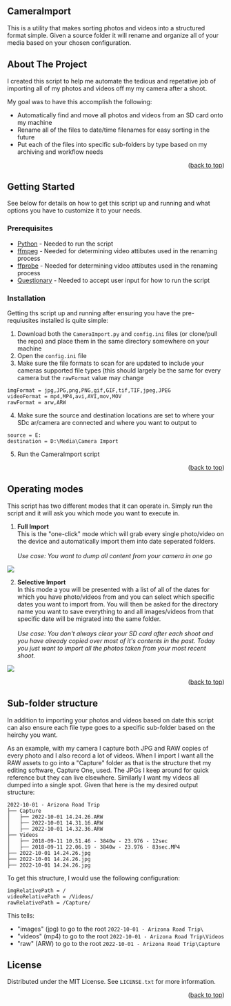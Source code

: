 <a name="readme-top"></a>


## CameraImport

This is a utility that makes sorting photos and videos into a structured format simple. Given a source folder it will rename and organize all of your media based on your chosen configuration.


## About The Project

I created this script to help me automate the tedious and repetative job of importing all of my photos and videos off my my camera after a shoot.

My goal was to have this accomplish the following:
* Automatically find and move all photos and videos from an SD card onto my machine
* Rename all of the files to date/time filenames for easy sorting in the future
* Put each of the files into specific sub-folders by type based on my archiving and workflow needs

<p align="right">(<a href="#readme-top">back to top</a>)</p>


## Getting Started

See below for details on how to get this script up and running and what options you have to customize it to your needs.

### Prerequisites

* <a href="https://www.python.org/downloads/">Python</a> - Needed to run the script
* <a href="https://ffmpeg.org/download.html">ffmpeg</a> - Needed for determining video attibutes used in the renaming process
* <a href="https://ffmpeg.org/download.html">ffprobe</a> - Needed for determining video attibutes used in the renaming process
* <a href="https://questionary.readthedocs.io/en/stable/pages/installation.html">Questionary</a> - Needed to accept user input for how to run the script

### Installation

Getting ths script up and running after ensuring you have the pre-requiusites installed is quite simple:

1. Download both the `CameraImport.py` and `config.ini` files (or clone/pull the repo) and place them in the same directory somewhere on your machine
2. Open the `config.ini` file
3. Make sure the file formats to scan for are updated to include your cameras supported file types (this should largely be the same for every camera but the `rawFormat` value may change
```
imgFormat = jpg,JPG,png,PNG,gif,GIF,tif,TIF,jpeg,JPEG
videoFormat = mp4,MP4,avi,AVI,mov,MOV
rawFormat = arw,ARW
```

4. Make sure the source and destination locations are set to where your SDc ar/camera are connected and where you want to output to
```
source = E:
destination = D:\Media\Camera Import
``` 
5. Run the CameraImport script

<p align="right">(<a href="#readme-top">back to top</a>)</p>


## Operating modes

This script has two different modes that it can operate in. Simply run the script and it will ask you which mode you want to execute in.

1. **Full Import**<br />
This is the "one-click" mode which will grab every single photo/video on the device and automatically import them into date seperated folders.<br /><br />
*Use case: You want to dump all content from your camera in one go*
<img src="https://i.imgur.com/SKVfksz.gif">

2. **Selective Import**<br />
In this mode a you will be presented with a list of all of the dates for which you have photo/videos from and you can select which specific dates you want to import from. You will then be asked for the directory name you want to save everything to and all images/videos from that specific date will be migrated into the same folder.<br /><br />
*Use case: You don't always clear your SD card after each shoot and you have already copied over most of it's contents in the past. Today you just want to import all the photos taken from your most recent shoot.*
<img src="https://i.imgur.com/3BU1w2i.gif">

<p align="right">(<a href="#readme-top">back to top</a>)</p>


## Sub-folder structure

In addition to importing your photos and videos based on date this script can also ensure each file type goes to a specific sub-folder based on the heirchy you want. 

As an example, with my camera I capture both JPG and RAW copies of every photo and I also record a lot of videos. When I import I want all the RAW assets to go into a "Capture" folder as that is the structure thet my editing software, Capture One, used. The JPGs I keep around for quick reference but they can live elsewhere. Similarly I want my videos all dumped into a single spot. Given that here is the my desired output structure:

```
2022-10-01 - Arizona Road Trip
├── Capture
│   ├── 2022-10-01 14.24.26.ARW
│   ├── 2022-10-01 14.31.16.ARW
│   ├── 2022-10-01 14.32.36.ARW
├── Videos
│   ├── 2018-09-11 10.51.46 - 3840w - 23.976 - 12sec
│   ├── 2018-09-11 22.06.19 - 3840w - 23.976 - 83sec.MP4
├── 2022-10-01 14.24.26.jpg
├── 2022-10-01 14.24.26.jpg
├── 2022-10-01 14.24.26.jpg
```

To get this structure, I would use the following configuration:
```
imgRelativePath = /
videoRelativePath = /Videos/
rawRelativePath = /Capture/
```

This tells:
* "images" (jpg) to go to the root `2022-10-01 - Arizona Road Trip\`
* "videos" (mp4) to go to the root `2022-10-01 - Arizona Road Trip\Videos`
* "raw" (ARW) to go to the root `2022-10-01 - Arizona Road Trip\Capture`

## License

Distributed under the MIT License. See `LICENSE.txt` for more information.

<p align="right">(<a href="#readme-top">back to top</a>)</p>